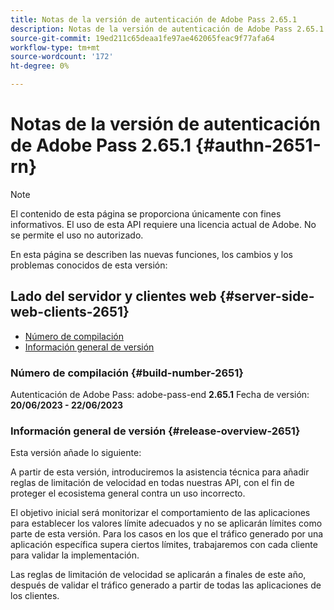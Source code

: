 ```yaml
---
title: Notas de la versión de autenticación de Adobe Pass 2.65.1
description: Notas de la versión de autenticación de Adobe Pass 2.65.1
source-git-commit: 19ed211c65deaa1fe97ae462065feac9f77afa64
workflow-type: tm+mt
source-wordcount: '172'
ht-degree: 0%

---
```


# Notas de la versión de autenticación de Adobe Pass 2.65.1 {#authn-2651-rn}

>[!NOTE]
>
>El contenido de esta página se proporciona únicamente con fines informativos. El uso de esta API requiere una licencia actual de Adobe. No se permite el uso no autorizado.

En esta página se describen las nuevas funciones, los cambios y los problemas conocidos de esta versión:

## Lado del servidor y clientes web {#server-side-web-clients-2651}

* [Número de compilación](#build-number-2651)
* [Información general de versión](#release-overview-2651)

### Número de compilación {#build-number-2651}

Autenticación de Adobe Pass: adobe-pass-end **2.65.1**
Fecha de versión: **20/06/2023 - 22/06/2023**

### Información general de versión {#release-overview-2651}

Esta versión añade lo siguiente:

A partir de esta versión, introduciremos la asistencia técnica para añadir reglas de limitación de velocidad en todas nuestras API, con el fin de proteger el ecosistema general contra un uso incorrecto.

El objetivo inicial será monitorizar el comportamiento de las aplicaciones para establecer los valores límite adecuados y no se aplicarán límites como parte de esta versión. Para los casos en los que el tráfico generado por una aplicación específica supera ciertos límites, trabajaremos con cada cliente para validar la implementación.

Las reglas de limitación de velocidad se aplicarán a finales de este año, después de validar el tráfico generado a partir de todas las aplicaciones de los clientes.
